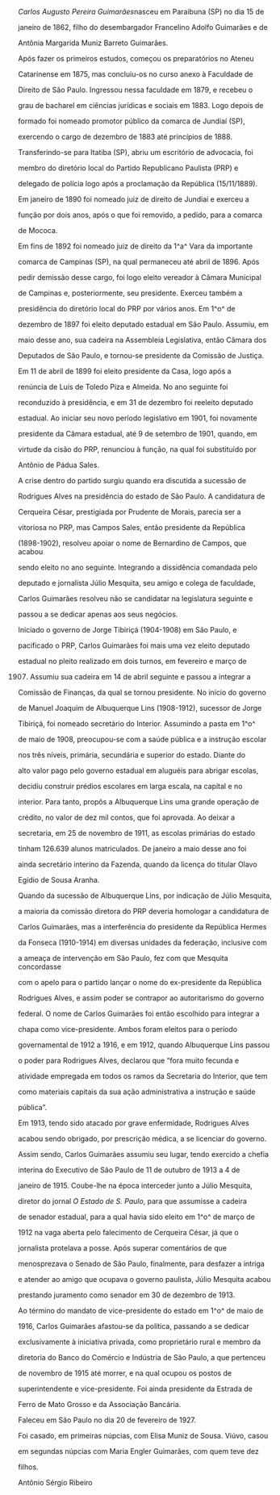 

*Carlos Augusto Pereira Guimarães*nasceu em Paraibuna (SP) no dia 15 de

janeiro de 1862, filho do desembargador Francelino Adolfo Guimarães e de

Antônia Margarida Muniz Barreto Guimarães.



Após fazer os primeiros estudos, começou os preparatórios no Ateneu

Catarinense em 1875, mas concluiu-os no curso anexo à Faculdade de

Direito de São Paulo. Ingressou nessa faculdade em 1879, e recebeu o

grau de bacharel em ciências jurídicas e sociais em 1883. Logo depois de

formado foi nomeado promotor público da comarca de Jundiaí (SP),

exercendo o cargo de dezembro de 1883 até princípios de 1888.

Transferindo-se para Itatiba (SP), abriu um escritório de advocacia, foi

membro do diretório local do Partido Republicano Paulista (PRP) e

delegado de polícia logo após a proclamação da República (15/11/1889).

Em janeiro de 1890 foi nomeado juiz de direito de Jundiaí e exerceu a

função por dois anos, após o que foi removido, a pedido, para a comarca

de Mococa.



Em fins de 1892 foi nomeado juiz de direito da 1^a^ Vara da importante

comarca de Campinas (SP), na qual permaneceu até abril de 1896. Após

pedir demissão desse cargo, foi logo eleito vereador à Câmara Municipal

de Campinas e, posteriormente, seu presidente. Exerceu também a

presidência do diretório local do PRP por vários anos. Em 1^o^ de

dezembro de 1897 foi eleito deputado estadual em São Paulo. Assumiu, em

maio desse ano, sua cadeira na Assembleia Legislativa, então Câmara dos

Deputados de São Paulo, e tornou-se presidente da Comissão de Justiça.

Em 11 de abril de 1899 foi eleito presidente da Casa, logo após a

renúncia de Luís de Toledo Piza e Almeida. No ano seguinte foi

reconduzido à presidência, e em 31 de dezembro foi reeleito deputado

estadual. Ao iniciar seu novo período legislativo em 1901, foi novamente

presidente da Câmara estadual, até 9 de setembro de 1901, quando, em

virtude da cisão do PRP, renunciou à função, na qual foi substituído por

Antônio de Pádua Sales.



A crise dentro do partido surgiu quando era discutida a sucessão de

Rodrigues Alves na presidência do estado de São Paulo. A candidatura de

Cerqueira César, prestigiada por Prudente de Morais, parecia ser a

vitoriosa no PRP, mas Campos Sales, então presidente da República

(1898-1902), resolveu apoiar o nome de Bernardino de Campos, que acabou

sendo eleito no ano seguinte. Integrando a dissidência comandada pelo

deputado e jornalista Júlio Mesquita, seu amigo e colega de faculdade,

Carlos Guimarães resolveu não se candidatar na legislatura seguinte e

passou a se dedicar apenas aos seus negócios.



Iniciado o governo de Jorge Tibiriçá (1904-1908) em São Paulo, e

pacificado o PRP, Carlos Guimarães foi mais uma vez eleito deputado

estadual no pleito realizado em dois turnos, em fevereiro e março de

1907. Assumiu sua cadeira em 14 de abril seguinte e passou a integrar a

Comissão de Finanças, da qual se tornou presidente. No início do governo

de Manuel Joaquim de Albuquerque Lins (1908-1912), sucessor de Jorge

Tibiriçá, foi nomeado secretário do Interior. Assumindo a pasta em 1^o^

de maio de 1908, preocupou-se com a saúde pública e a instrução escolar

nos três níveis, primária, secundária e superior do estado. Diante do

alto valor pago pelo governo estadual em aluguéis para abrigar escolas,

decidiu construir prédios escolares em larga escala, na capital e no

interior. Para tanto, propôs a Albuquerque Lins uma grande operação de

crédito, no valor de dez mil contos, que foi aprovada. Ao deixar a

secretaria, em 25 de novembro de 1911, as escolas primárias do estado

tinham 126.639 alunos matriculados. De janeiro a maio desse ano foi

ainda secretário interino da Fazenda, quando da licença do titular Olavo

Egídio de Sousa Aranha.



Quando da sucessão de Albuquerque Lins, por indicação de Júlio Mesquita,

a maioria da comissão diretora do PRP deveria homologar a candidatura de

Carlos Guimarães, mas a interferência do presidente da República Hermes

da Fonseca (1910-1914) em diversas unidades da federação, inclusive com

a ameaça de intervenção em São Paulo, fez com que Mesquita concordasse

com o apelo para o partido lançar o nome do ex-presidente da República

Rodrigues Alves, e assim poder se contrapor ao autoritarismo do governo

federal. O nome de Carlos Guimarães foi então escolhido para integrar a

chapa como vice-presidente. Ambos foram eleitos para o período

governamental de 1912 a 1916, e em 1912, quando Albuquerque Lins passou

o poder para Rodrigues Alves, declarou que “fora muito fecunda e

atividade empregada em todos os ramos da Secretaria do Interior, que tem

como materiais capitais da sua ação administrativa a instrução e saúde

pública”.



Em 1913, tendo sido atacado por grave enfermidade, Rodrigues Alves

acabou sendo obrigado, por prescrição médica, a se licenciar do governo.

Assim sendo, Carlos Guimarães assumiu seu lugar, tendo exercido a chefia

interina do Executivo de São Paulo de 11 de outubro de 1913 a 4 de

janeiro de 1915. Coube-lhe na época interceder junto a Júlio Mesquita,

diretor do jornal *O Estado de S. Paulo*, para que assumisse a cadeira

de senador estadual, para a qual havia sido eleito em 1^o^ de março de

1912 na vaga aberta pelo falecimento de Cerqueira César, já que o

jornalista protelava a posse. Após superar comentários de que

menosprezava o Senado de São Paulo, finalmente, para desfazer a intriga

e atender ao amigo que ocupava o governo paulista, Júlio Mesquita acabou

prestando juramento como senador em 30 de dezembro de 1913.



Ao término do mandato de vice-presidente do estado em 1^o^ de maio de

1916, Carlos Guimarães afastou-se da política, passando a se dedicar

exclusivamente à iniciativa privada, como proprietário rural e membro da

diretoria do Banco do Comércio e Indústria de São Paulo, a que pertenceu

de novembro de 1915 até morrer, e na qual ocupou os postos de

superintendente e vice-presidente. Foi ainda presidente da Estrada de

Ferro de Mato Grosso e da Associação Bancária.



Faleceu em São Paulo no dia 20 de fevereiro de 1927.



Foi casado, em primeiras núpcias, com Elisa Muniz de Sousa. Viúvo, casou

em segundas núpcias com Maria Engler Guimarães, com quem teve dez

filhos.



Antônio Sérgio Ribeiro



